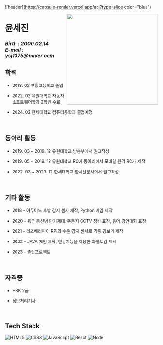 ![header](https://capsule-render.vercel.app/api?type=slice color="blue")

<img align="right" src="https://user-images.githubusercontent.com/100738553/208301785-1957d865-c807-4078-87af-e13099e6ae97.jpg" width="300"/>

<h1>윤세진</h1>

<p>
  <em>
    <h3>
    Birth : 2000.02.14 <br>
    E-mail : ysj1375@naver.com <br>
    </h3>
  </em>
</p>
<h2>학력</h2>

* <p> 2018. 02 부흥고등학교 졸업
* <p> 2022. 02 유원대학교 자동차소프트웨어학과 2학년 수료
* <p><fd> 2024. 02 한세대학교 컴퓨터공학과 졸업예정</fd>
<br>
    
<h2>동아리 활동</h2>
    
* <p> 2019. 03 ~ 2019. 12 유원대학교 방송부에서 원고작성
* <p> 2019. 05 ~ 2019. 12 유원대학교 RC카 동아리에서 모바일 원격 RC카 제작
* <p> 2022. 03 ~ 2023. 12 한세대학교 한세신문사에서 원고작성
<br>
  
<h2>기타 활동</h2>

* <p> 2018 - 아두이노 후방 감지 센서 제작, Python 게임 제작
* <p> 2020 - 육군 통신병 만기제대, 주둔지 CCTV 정비 표창, 음어 경연대회 표창
* <p> 2021 - 라즈베리파이 RPI와 수온 감지 센서로 각종 경보기 제작
* <p> 2022 - JAVA 게임 제작, 인공지능을 이용한 과일도감 제작
* <p><a color="blue"> 2023 - 졸업프로젝트</a>
<br>
  
<h2>자격증</h2>
    
* <p> HSK 2급
* <p> 정보처리기사
<br>
  
<h2>Tech Stack</h2>

![HTML5](https://img.shields.io/badge/-HTML5-F05032?style=for-the-badge&logo=html5&logoColor=ffffff)
![CSS3](https://img.shields.io/badge/-CSS3-007ACC?style=for-the-badge&logo=css3)
![JavaScript](https://img.shields.io/badge/-JavaScript-%23F7DF1C?style=for-the-badge&logo=javascript&logoColor=000000&labelColor=%23F7DF1C&color=%23FFCE5A)
![React](https://img.shields.io/badge/-React-222222?style=for-the-badge&logo=react)
![Node](https://img.shields.io/badge/-Nodejs-43853d?style=for-the-badge&logo=Node.js&logoColor=white)
<br>

